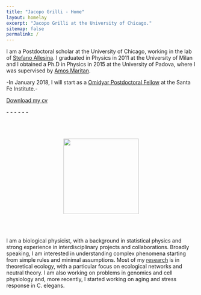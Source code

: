 ```yaml
---
title: "Jacopo Grilli - Home"
layout: homelay
excerpt: "Jacopo Grilli at the University of Chicago."
sitemap: false
permalink: /
---
```


I am a Postdoctoral scholar at the University of Chicago, working in the lab of [Stefano Allesina](http://allesinalab.uchicago.edu/).
I graduated in Physics in 2011 at the University of Milan and I obtained a Ph.D in Physics in 2015 at the University of Padova, where I was supervised by [Amos Maritan](http://www.pd.infn.it/~maritan/).

-In January 2018, I will start as a [Omidyar Postdoctoral Fellow](https://www.santafe.edu/people/profile/jacopo-grilli) at the Santa Fe Institute.-


[<i class="fa fa-file-pdf-o"></i>  Download my cv](jgrilli_cv.pdf) 

<p>
<a href="http://www.researchgate.net/profile/{{ site.resgate_username }}" class="waves-effect waves-teal btn-flat my-researchgate-link" ><i class="ai ai-researchgate"></i> </a> -
<a href="https://www.mendeley.com/profiles/{{ site.mendeley_username }}" class="waves-effect waves-teal btn-flat my-mendeley-link" ><i class="ai ai-mendeley"></i></a> - 
<a href="http://scholar.google.com/citations?user={{ site.scholar_username }}" class="waves-effect waves-teal btn-flat my-google-scholar-link" ><i class="ai ai-google-scholar"></i></a> -
<a href="http://orcid.org/{{ site.orcid_username }}" class="waves-effect waves-teal btn-flat my-orcid-link" ><i class="ai ai-orcid"></i></a> -
<a href="https://publons.com/author/1176681{{ site.publons_username }}" class="waves-effect waves-teal btn-flat my-publons-link" ><i class="ai ai-publons"></i></a> -
<a href="https://twitter.com/{{ site.twitter_username }}" class="waves-effect waves-teal btn-flat my-twitter-link"><i class="fa fa-twitter"></i></a> -
<a href="http://www.linkedin.com/pub/{{ site.linkedin_username }}" class="waves-effect waves-teal btn-flat my-linkedin-link"><i class="fa fa-linkedin"></i></a>
</p>


<br><br>

<figure align="center">
  <img src="{{ site.url }}{{ site.baseurl }}/images/myface.png" style="width: 200px">
</figure>

<br><br>

I am a biological physicist, with a background in statistical physics and strong experience
in interdisciplinary projects and collaborations. Broadly speaking, I am interested in understanding complex phenomena starting from simple rules and minimal assumptions. Most
of my [research](/research) is in theoretical ecology, with a particular focus on ecological networks and
neutral theory. I am also working on problems in genomics and cell physiology and, more
recently, I started working on aging and stress response in C. elegans.

<br><br>



